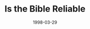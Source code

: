 ---
layout: message
category: message
series: "In Search Of..."
title: "Is the Bible Reliable"
date: 1998-03-29
message_id: 448
---